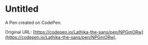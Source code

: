 # Untitled

A Pen created on CodePen.

Original URL: [https://codepen.io/Lathika-the-sans/pen/NPGmORw](https://codepen.io/Lathika-the-sans/pen/NPGmORw).

